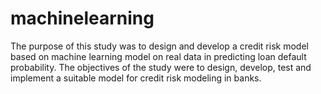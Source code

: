 # machinelearning
The purpose of this study was to design and develop a credit risk model based on machine
learning model on real data in predicting loan default probability. The objectives of the study
were to design, develop, test and implement a suitable model for credit risk modeling in banks.
